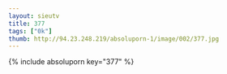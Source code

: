 ```yaml
--- 
layout: sieutv
title: 377
tags: ["0k"]
thumb: http://94.23.248.219/absoluporn-1/image/002/377.jpg
---
```

{% include absoluporn key="377" %} 
